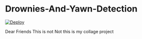 # Drownies-And-Yawn-Detection

[![Deploy](https://www.herokucdn.com/deploy/button.svg)](https://heroku.com/deploy)


Dear Friends This is not Not this is my collage project 
